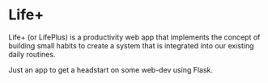 # Life+

Life+ (or LifePlus) is a productivity web app that implements the concept of building small habits to create a system that is integrated into our existing daily routines.

Just an app to get a headstart on some web-dev using Flask.


